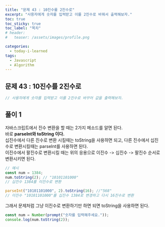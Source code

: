 ```yaml
---
title: "문제 43 : 10진수를 2진수로"
excerpt: "사용자에게 숫자를 입력받고 이를 2진수로 바꿔서 출력해보자."
toc: true
toc_sticky: true
toc_label: "목차"
# header:
#   teaser: /assets/images/profile.png

categories:
  - today-i-learned
tags:
  - Javascript
  - Algorithm
---
```


## 문제 43 : 10진수를 2진수로

```js
// 사용자에게 숫자를 입력받고 이를 2진수로 바꾸어 값을 출력해보자.
```

## 풀이 1

자바스크립트에서 진수 변환을 할 때는 2가지 메소드를 알면 된다.  
바로 **parseInt와 toString 이다.**  
십진수에서 다른 진수로 변환 시킬때는 toString을 사용하면 되고, 다른 진수에서 십진수로 변환시킬때는 parseInt를 사용하면 된다.  
이진수에서 팔진수로 변환시킬 때는 위의 응용으로 이진수 -> 십진수 -> 팔진수 순서로 변환시키면 된다.

```js
// 예시
const num = 1384;
num.toString(2); // "10101101000"
// 십진수 1384를 이진수로 변환

parseInt("10101101000", 2).toString(16); //"568"
// 이진수 "10101101000"를 십진수 1384로 변경하고 다시 16진수로 변환
```

그래서 문제처럼 그냥 이진수로 변환하기만 하면 되면 toString을 사용하면 된다.

```js
const num = Number(prompt("숫자를 입력해주세요."));
console.log(num.toString(2));
```
